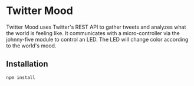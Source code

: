 # Twitter Mood

Twitter Mood uses Twitter's REST API to gather tweets and analyzes what the
world is feeling like. It communicates with a micro-controller via the
johnny-five module to control an LED. The LED will change color according to
the world's mood.

## Installation

`npm install`
